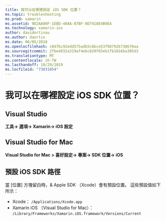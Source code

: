 ```yaml
---
title: 我可以在哪裡設定 iOS SDK 位置？
ms.topic: troubleshooting
ms.prod: xamarin
ms.assetid: 9D2AA00F-1EBD-40AA-87BF-0D7418E4B9EA
ms.technology: xamarin-ios
author: davidortinau
ms.author: daortin
ms.date: 06/05/2018
ms.openlocfilehash: c0d7bc92edd575adb5c6bce53f987926738670aa
ms.sourcegitcommit: 2fbe4932a319af4ebc829f65eb1fb1816ba305d3
ms.translationtype: MT
ms.contentlocale: zh-TW
ms.lasthandoff: 10/29/2019
ms.locfileid: "73031054"
---
```

# <a name="where-can-i-set-my-ios-sdk-locations"></a>我可以在哪裡設定 iOS SDK 位置？

## <a name="visual-studio"></a>Visual Studio

**工具-> 選項-> Xamarin-> iOS 設定**

## <a name="visual-studio-for-mac"></a>Visual Studio for Mac

**Visual Studio for Mac > 喜好設定-> 專案-> SDK 位置-> iOS**

## <a name="default-ios-sdk-paths"></a>預設 iOS SDK 路徑

當 [位置] 方塊留白時，& Apple SDK （Xcode）會有預設位置。 這些預設值如下所示：

- Xcode： `/Applications/Xcode.app`
- Xamarin iOS （Visual Studio for Mac）： `/Library/Frameworks/Xamarin.iOS.framework/Versions/Current`
